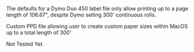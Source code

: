 The defaults for a Dymo Duo 450 label file only allow printing up to a page length of 106.67", despite Dymo selling 300' continuous rolls. 

Custom PPD file allowing user to create custom paper sizes within MacOS up to a total length of 300'

Not Tested Yet. 
